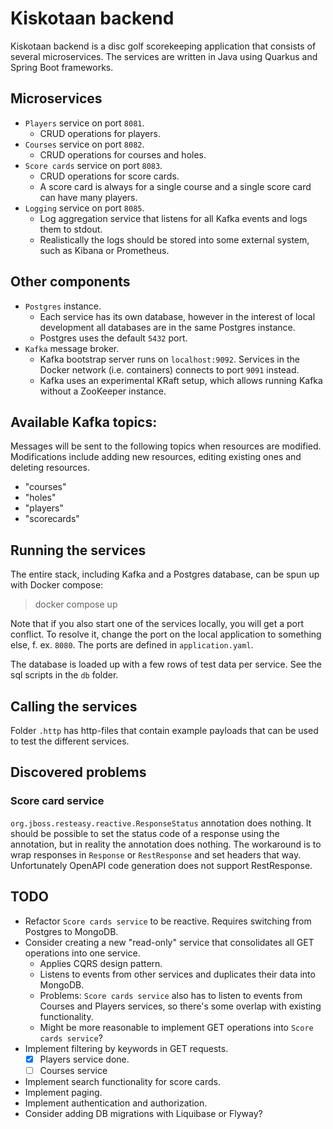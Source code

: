 # Kiskotaan backend
Kiskotaan backend is a disc golf scorekeeping application that consists of several microservices. The services are written in Java using Quarkus and Spring Boot frameworks.

## Microservices
- `Players` service on port `8081`.
  - CRUD operations for players.
- `Courses` service on port `8082`.
  - CRUD operations for courses and holes.
- `Score cards` service on port `8083`.
  - CRUD operations for score cards.
  - A score card is always for a single course and a single score card can have many players.
- `Logging` service on port `8085`.
  - Log aggregation service that listens for all Kafka events and logs them to stdout.
  - Realistically the logs should be stored into some external system, such as Kibana or Prometheus.

## Other components
- `Postgres` instance.
  - Each service has its own database, however in the interest of local development all databases are in the same Postgres instance.
  - Postgres uses the default `5432` port.
- `Kafka` message broker.
  - Kafka bootstrap server runs on `localhost:9092`. Services in the Docker network (i.e. containers) connects to port `9091` instead.
  - Kafka uses an experimental KRaft setup, which allows running Kafka without a ZooKeeper instance.

## Available Kafka topics:
Messages will be sent to the following topics when resources are modified. Modifications include adding new resources, editing existing ones and deleting resources.

- "courses"
- "holes"
- "players"
- "scorecards"

## Running the services
The entire stack, including Kafka and a Postgres database, can be spun up with Docker compose:

> docker compose up

Note that if you also start one of the services locally, you will get a port conflict. To resolve it, change the port on the local application to something else, f. ex. `8080`. The ports are defined in `application.yaml`.

The database is loaded up with a few rows of test data per service. See the sql scripts in the `db` folder.

## Calling the services
Folder `.http` has http-files that contain example payloads that can be used to test the different services.

## Discovered problems

### Score card service
`org.jboss.resteasy.reactive.ResponseStatus` annotation does nothing. It should be possible to set the status code of a response using the annotation, but in reality the annotation does nothing. The workaround is to wrap responses in `Response` or `RestResponse` and set headers that way. Unfortunately OpenAPI code generation does not support RestResponse.

## TODO
- Refactor `Score cards service` to be reactive. Requires switching from Postgres to MongoDB.
- Consider creating a new "read-only" service that consolidates all GET operations into one service.
  - Applies CQRS design pattern.
  - Listens to events from other services and duplicates their data into MongoDB.
  - Problems: `Score cards service` also has to listen to events from Courses and Players services, so there's some overlap with existing functionality.
  - Might be more reasonable to implement GET operations into `Score cards service`?
- Implement filtering by keywords in GET requests.
  - [x] Players service done.
  - [ ] Courses service
- Implement search functionality for score cards.
- Implement paging.
- Implement authentication and authorization.
- Consider adding DB migrations with Liquibase or Flyway?  
